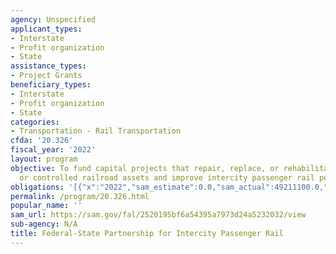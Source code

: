 ```yaml
---
agency: Unspecified
applicant_types:
- Interstate
- Profit organization
- State
assistance_types:
- Project Grants
beneficiary_types:
- Interstate
- Profit organization
- State
categories:
- Transportation - Rail Transportation
cfda: '20.326'
fiscal_year: '2022'
layout: program
objective: To fund capital projects that repair, replace, or rehabilitate publicly-owned
  or controlled railroad assets and improve intercity passenger rail performance.
obligations: '[{"x":"2022","sam_estimate":0.0,"sam_actual":49211100.0,"usa_spending_actual":49211100.0},{"x":"2023","sam_estimate":300000000.0,"sam_actual":0.0,"usa_spending_actual":131320382.0},{"x":"2024","sam_estimate":3832000000.0,"sam_actual":0.0,"usa_spending_actual":0.0}]'
permalink: /program/20.326.html
popular_name: ''
sam_url: https://sam.gov/fal/2520195bf6a54395a7973d24a5232032/view
sub-agency: N/A
title: Federal-State Partnership for Intercity Passenger Rail
---
```

